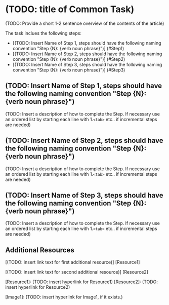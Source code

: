 <properties pageTitle="common" title="common" description="common" />

# (TODO: title of Common Task)

(TODO: Provide a short 1-2 sentence overview of the contents of the article)

The task inclues the following steps:

* [(TODO: Insert Name of Step 1, steps should have the following naming convention "Step {N}: {verb noun phrase}")] (#Step1)
* [(TODO: Insert Name of Step 2, steps should have the following naming convention "Step {N}: {verb noun phrase}")] (#Step2)
* [(TODO: Insert Name of Step 3, steps should have the following naming convention "Step {N}: {verb noun phrase}")] (#Step3)

<h2><a id="Step1"></a>(TODO: Insert Name of Step 1, steps should have the following naming convention "Step {N}: {verb noun phrase}")</h2>

(TODO: Insert a description of how to complete the Step.  If necessary use an ordered list by starting each line with 1.`<tab>` etc.. if incremental steps are needed)

<h2><a id="Step2"></a>(TODO: Insert Name of Step 2, steps should have the following naming convention "Step {N}: {verb noun phrase}")</h2>

(TODO: Insert a description of how to complete the Step.  If necessary use an ordered list by starting each line with 1.`<tab>` etc.. if incremental steps are needed)

<h2><a id="Step3"></a>(TODO: Insert Name of Step 3, steps should have the following naming convention "Step {N}: {verb noun phrase}")</h2>

(TODO: Insert a description of how to complete the Step.  If necessary use an ordered list by starting each line with 1.`<tab>` etc.. if incremental steps are needed)

## Additional Resources

[(TODO: insert link text for first additional resource)] [Resource1]

[(TODO: insert link text for second additional resource)] [Resource2]

[Resource1]: (TODO: insert hyperlink for Resource1)
[Resource2]: (TODO: insert hyperlink for Resource2)

[Image1]: (TODO: insert hyperlink for Image1, if it exists.)
